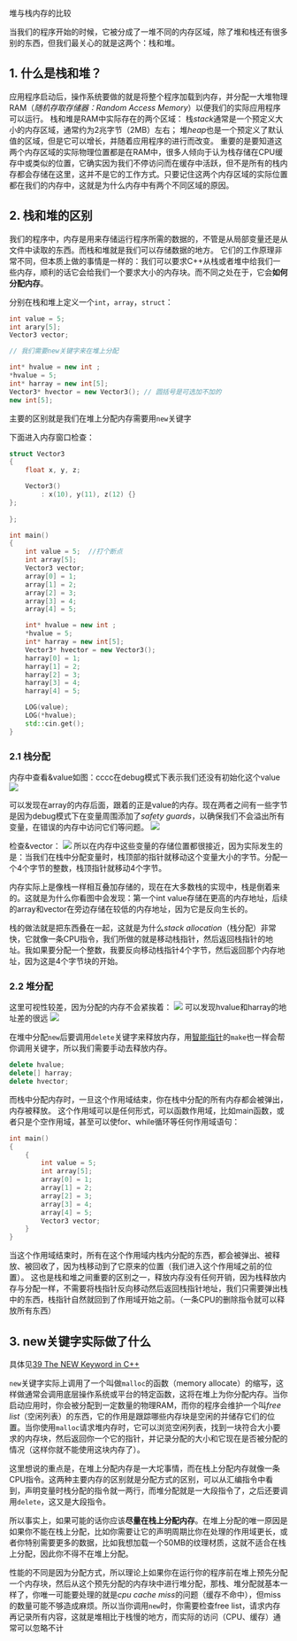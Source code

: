堆与栈内存的比较

当我们的程序开始的时候，它被分成了一堆不同的内存区域，除了堆和栈还有很多别的东西，但我们最关心的就是这两个：栈和堆。

## 1. 什么是栈和堆？

应用程序启动后，操作系统要做的就是将整个程序加载到内存，并分配一大堆物理RAM（*随机存取存储器：Random Access Memory*）以便我们的实际应用程序可以运行。
栈和堆是RAM中实际存在的两个区域：
栈*stack*通常是一个预定义大小的内存区域，通常约为2兆字节（2MB）左右；
堆*heap*也是一个预定义了默认值的区域，但是它可以增长，并随着应用程序的进行而改变。
重要的是要知道这两个内存区域的实际物理位置都是在RAM中，很多人倾向于认为栈存储在CPU缓存中或类似的位置，它确实因为我们不停访问而在缓存中活跃，但不是所有的栈内存都会存储在这里，这并不是它的工作方式。只要记住这两个内存区域的实际位置都在我们的内存中，这就是为什么内存中有两个不同区域的原因。

## 2. 栈和堆的区别
我们的程序中，内存是用来存储运行程序所需的数据的，不管是从局部变量还是从文件中读取的东西。而栈和堆就是我们可以存储数据的地方。
它们的工作原理非常不同，但本质上做的事情是一样的：我们可以要求C++从栈或者堆中给我们一些内存，顺利的话它会给我们一个要求大小的内存块。而不同之处在于，它会**如何分配内存**。

分别在栈和堆上定义一个`int`，`array`，`struct`：
```cpp	
int value = 5;
int arary[5];
Vector3 vector;

// 我们需要new关键字来在堆上分配

int* hvalue = new int ;
*hvalue = 5;
int* harray = new int[5];
Vector3* hvector = new Vector3(); // 圆括号是可选加不加的
new int[5];

```
主要的区别就是我们在堆上分配内存需要用`new`关键字

下面进入内存窗口检查：
```cpp
struct Vector3
{
	float x, y, z;

	Vector3()
		: x(10), y(11), z(12) {}
};
	
};

int main()
{
	int value = 5;  //打个断点
	int array[5];
	Vector3 vector;
	array[0] = 1;
	array[1] = 2;
	array[2] = 3;
	array[3] = 4;
	array[4] = 5;

	int* hvalue = new int ;
	*hvalue = 5;
	int* harray = new int[5];
	Vector3* hvector = new Vector3();
	harray[0] = 1;
	harray[1] = 2;
	harray[2] = 3;
	harray[3] = 4;
	harray[4] = 5;

	LOG(value);
	LOG(*hvalue);
	std::cin.get();
}
```

### 2.1 栈分配

内存中查看&value如图：cccc在debug模式下表示我们还没有初始化这个value
![](Pasted%20image%2020230715194440.png)

可以发现在array的内存后面，跟着的正是value的内存。现在两者之间有一些字节是因为debug模式下在变量周围添加了*safety guards*，以确保我们不会溢出所有变量，在错误的内存中访问它们等问题。
![](屏幕截图%202023-07-15%20194754.jpg)

检查&vector：
![](屏幕截图%202023-07-15%20195243.jpg)
所以在内存中这些变量的存储位置都很接近，因为实际发生的是：当我们在栈中分配变量时，栈顶部的指针就移动这个变量大小的字节。分配一个4个字节的整数，栈顶指针就移动4个字节。

内存实际上是像栈一样相互叠加存储的，现在在大多数栈的实现中，栈是倒着来的。这就是为什么你看图中会发现：第一个int value存储在更高的内存地址，后续的array和vector在旁边存储在较低的内存地址，因为它是反向生长的。

栈的做法就是把东西叠在一起，这就是为什么*stack allocation*（栈分配）非常快，它就像一条CPU指令，我们所做的就是移动栈指针，然后返回栈指针的地址。我如果要分配一个整数，我要反向移动栈指针4个字节，然后返回那个内存地址，因为这是4个字节块的开始。

### 2.2 堆分配

这里可视性较差，因为分配的内存不会紧挨着：
![](Pasted%20image%2020230715200619.png)
可以发现hvalue和harray的地址差的很远
![](Pasted%20image%2020230715200734.png)

在堆中分配`new`后要调用`delete`关键字来释放内存，用[智能指针](44%20SMART%20POINTERS%20in%20C++.md)的`make`也一样会帮你调用关键字，所以我们需要手动去释放内存。
```cpp
delete hvalue;
delete[] harray;
delete hvector;
```
而栈中分配内存时，一旦这个作用域结束，你在栈中分配的所有内存都会被弹出，内存被释放。
这个作用域可以是任何形式，可以函数作用域，比如main函数，或者只是个空作用域，甚至可以使for、while循环等任何作用域语句：
```cpp
int main()
{
	{
		int value = 5;
		int array[5];
		array[0] = 1;
		array[1] = 2;
		array[2] = 3;
		array[3] = 4;
		array[4] = 5;
		Vector3 vector;
	}
}
```
当这个作用域结束时，所有在这个作用域内栈内分配的东西，都会被弹出、被释放、被回收了，因为栈移动到了它原来的位置（我们进入这个作用域之前的位置）。
这也是栈和堆之间重要的区别之一，释放内存没有任何开销，因为栈释放内存与分配一样，不需要将栈指针反向移动然后返回栈指针地址，我们只需要弹出栈中的东西，栈指针自然就回到了作用域开始之前。（一条CPU的删除指令就可以释放所有东西）

## 3. new关键字实际做了什么

具体见[39 The NEW Keyword in C++](39%20The%20NEW%20Keyword%20in%20C++.md)

`new`关键字实际上调用了一个叫做`malloc`的函数（memory allocate）的缩写，这样做通常会调用底层操作系统或平台的特定函数，这将在堆上为你分配内存。当你启动应用时，你会被分配到一定数量的物理RAM，而你的程序会维护一个叫*free list*（空闲列表）的东西，它的作用是跟踪哪些内存块是空闲的并储存它们的位置。当你使用`malloc`请求堆内存时，它可以浏览空闲列表，找到一块符合大小要求的内存块，然后返回你一个它的指针，并记录分配的大小和它现在是否被分配的情况（这样你就不能使用这块内存了）。

这里想说的重点是，在堆上分配内存是一大坨事情，而在栈上分配内存就像一条CPU指令。这两种主要内存的区别就是分配方式的区别，可以从汇编指令中看到，声明变量时栈分配的指令就一两行，而堆分配就是一大段指令了，之后还要调用`delete`，这又是大段指令。

所以事实上，如果可能的话你应该**尽量在栈上分配内存**。在堆上分配的唯一原因是如果你不能在栈上分配，比如你需要让它的声明周期比你在处理的作用域更长，或者你特别需要更多的数据，比如我想加载一个50MB的纹理材质，这就不适合在栈上分配，因此你不得不在堆上分配。

性能的不同是因为分配方式，所以理论上如果你在运行你的程序前在堆上预先分配一个内存块，然后从这个预先分配的内存块中进行堆分配，那栈、堆分配就基本一样了，你唯一可能要处理的就是*cpu cache miss*的问题（缓存不命中），但miss的数量可能不够造成麻烦。所以当你调用`new`时，你需要检查free list，请求内存再记录所有内容，这就是堆相比于栈慢的地方，而实际的访问（CPU、缓存）通常可以忽略不计